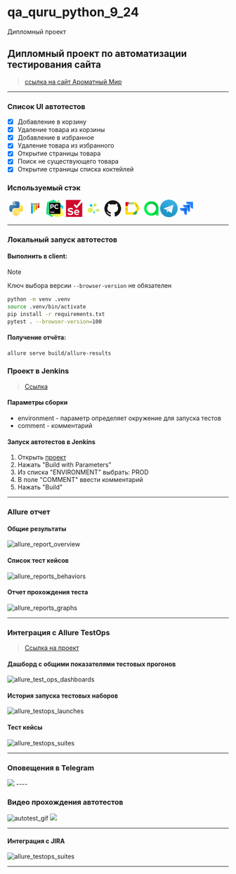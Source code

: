 # qa_quru_python_9_24
Дипломный проект

##  Дипломный проект по автоматизации тестирования сайта  
> <a target="_blank" href="https://amwine.ru">ссылка на сайт Ароматный Мир</a>

----

### Список UI автотестов

- [x] Добавление в корзину
- [x] Удаление товара из корзины
- [x] Добавление в избранное 
- [x] Удаление товара из избранного
- [x] Открытие страницы товара
- [x] Поиск не существующего товара 
- [x] Открытие страницы списка коктейлей

### Используемый стэк

<img title="Python" src="./images/icons/python-original.svg" height="40" width="40"/> <img title="Pytest" src="./images/icons/pytest-original.svg" height="40" width="40"/> <img title="Pycharm" src="./images/icons/pycharm.png" height="40" width="40"/> <img title="Selenium" src="./images/icons/selenium-original.svg" height="40" width="40"/> <img title="Selene" src="./images/icons/selene.png" height="40" width="40"/> <img title="GitHub" src="./images/icons/github-original.svg" height="40" width="40"/> <img title="Allure Report" src="./images/icons/Allure_Report.png" height="40" width="40"/> <img title="Allure TestOps" src="./images/icons/AllureTestOps.png" height="40" width="40"/><img title="Telegram" src="./images/icons/tg.png" height="40" width="40"/><img title="Jira" src="./images/icons/jira-original.svg" height="40" width="40"/> 

----

### Локальный запуск автотестов

#### Выполнить в client:
> [!NOTE]
> Ключ выбора версии `--browser-version` не обязателен

```bash
python -m venv .venv
source .venv/bin/activate
pip install -r requirements.txt
pytest . --browser-version=100
```

#### Получение отчёта:
```bash
allure serve build/allure-results
```

### Проект в Jenkins
> <a target="_blank" href="https://jenkins.autotests.cloud/job/C09-Rusak_UI_Diploma/">Ссылка</a>

#### Параметры сборки


* environment - параметр определяет окружение для запуска тестов
* comment - комментарий


#### Запуск автотестов в Jenkins
1. Открыть <a target="_blank" href="https://jenkins.autotests.cloud/job/lesson15-hw_jenkins_full_project//">проект</a>
2. Нажать "Build with Parameters"
3. Из списка "ENVIRONMENT" выбрать: PROD
4. В поле "COMMENT" ввести комментарий
5. Нажать "Build"

----

### Allure отчет
#### Общие результаты

![allure_report_overview](images/screenshots/allure-all-report.png)

#### Список тест кейсов

![allure_reports_behaviors](images/screenshots/allure-list-test.png)

#### Отчет прохождения теста

![allure_reports_graphs](images/screenshots/allure-test.png)


----

### Интеграция с Allure TestOps
> <a target="_blank" href="https://allure.autotests.cloud/project/TBD">Ссылка на проект</a>

#### Дашборд с общими показателями тестовых прогонов

![allure_test_ops_dashboards](images/screenshots/testops-dashboard.png)

#### История запуска тестовых наборов

![allure_testops_launches](images/screenshots/testops-launches.png)

#### Тест кейсы

![allure_testops_suites](images/screenshots/testops-all-test.png)

----



### Оповещения в Telegram

<img src="./images/screenshots/tbot.png" width="300">
----

### Видео прохождения автотестов

![autotest_gif](images/video/ui1.gif)
<img src="./images/video/mobile1.gif" width="200">

----
#### Интеграция с JIRA

![allure_testops_suites](images/screenshots/jira-int.png)

----